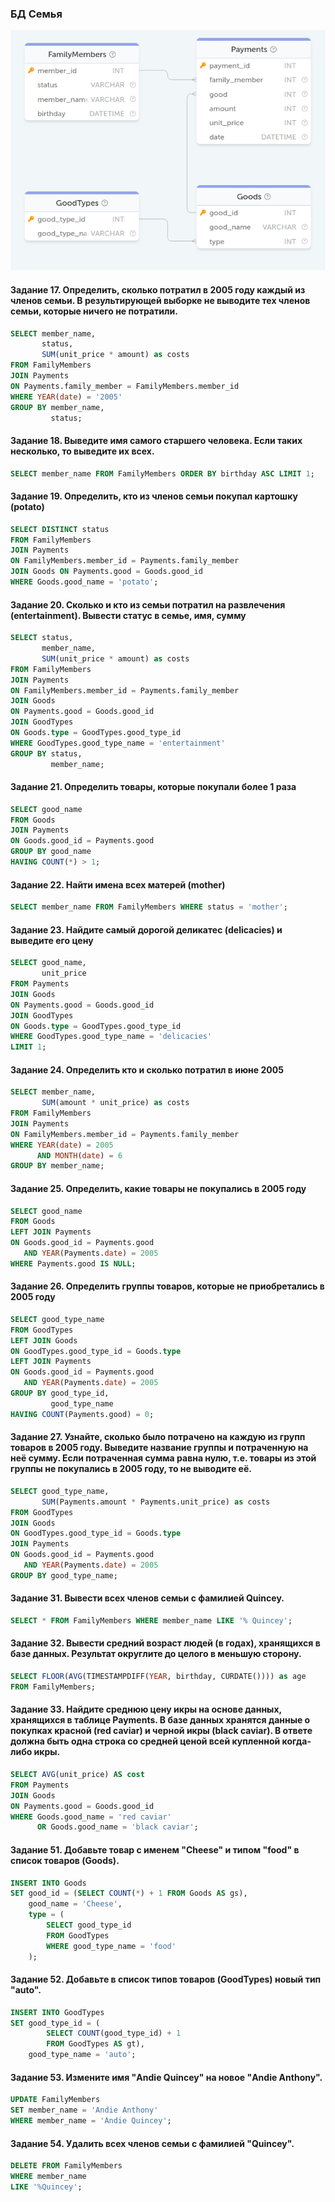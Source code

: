 ### БД Семья
<p align='center'>
    <img src='../sql_academy/images/BD_family.png' />
</p>

#### Задание 17. Определить, сколько потратил в 2005 году каждый из членов семьи. В результирующей выборке не выводите тех членов семьи, которые ничего не потратили.
```sql
SELECT member_name, 
       status, 
       SUM(unit_price * amount) as costs 
FROM FamilyMembers 
JOIN Payments 
ON Payments.family_member = FamilyMembers.member_id 
WHERE YEAR(date) = '2005' 
GROUP BY member_name, 
         status;
```

#### Задание 18. Выведите имя самого старшего человека. Если таких несколько, то выведите их всех.
```sql
SELECT member_name FROM FamilyMembers ORDER BY birthday ASC LIMIT 1;
```

#### Задание 19. Определить, кто из членов семьи покупал картошку (potato)
```sql
SELECT DISTINCT status 
FROM FamilyMembers 
JOIN Payments 
ON FamilyMembers.member_id = Payments.family_member 
JOIN Goods ON Payments.good = Goods.good_id 
WHERE Goods.good_name = 'potato';
```

#### Задание 20. Сколько и кто из семьи потратил на развлечения (entertainment). Вывести статус в семье, имя, сумму
```sql
SELECT status, 
       member_name, 
       SUM(unit_price * amount) as costs 
FROM FamilyMembers 
JOIN Payments 
ON FamilyMembers.member_id = Payments.family_member 
JOIN Goods 
ON Payments.good = Goods.good_id 
JOIN GoodTypes 
ON Goods.type = GoodTypes.good_type_id 
WHERE GoodTypes.good_type_name = 'entertainment' 
GROUP BY status, 
         member_name;
```

#### Задание 21. Определить товары, которые покупали более 1 раза
```sql
SELECT good_name 
FROM Goods 
JOIN Payments 
ON Goods.good_id = Payments.good 
GROUP BY good_name 
HAVING COUNT(*) > 1;
```

#### Задание 22. Найти имена всех матерей (mother)
```sql
SELECT member_name FROM FamilyMembers WHERE status = 'mother';
```

#### Задание 23. Найдите самый дорогой деликатес (delicacies) и выведите его цену
```sql
SELECT good_name, 
       unit_price 
FROM Payments 
JOIN Goods 
ON Payments.good = Goods.good_id 
JOIN GoodTypes 
ON Goods.type = GoodTypes.good_type_id 
WHERE GoodTypes.good_type_name = 'delicacies' 
LIMIT 1;
```

#### Задание 24. Определить кто и сколько потратил в июне 2005
```sql
SELECT member_name, 
       SUM(amount * unit_price) as costs 
FROM FamilyMembers 
JOIN Payments 
ON FamilyMembers.member_id = Payments.family_member 
WHERE YEAR(date) = 2005 
      AND MONTH(date) = 6 
GROUP BY member_name;
```

#### Задание 25. Определить, какие товары не покупались в 2005 году
```sql
SELECT good_name 
FROM Goods 
LEFT JOIN Payments 
ON Goods.good_id = Payments.good 
   AND YEAR(Payments.date) = 2005
WHERE Payments.good IS NULL;
```

#### Задание 26. Определить группы товаров, которые не приобретались в 2005 году
```sql
SELECT good_type_name 
FROM GoodTypes 
LEFT JOIN Goods 
ON GoodTypes.good_type_id = Goods.type 
LEFT JOIN Payments 
ON Goods.good_id = Payments.good 
   AND YEAR(Payments.date) = 2005 
GROUP BY good_type_id,
         good_type_name 
HAVING COUNT(Payments.good) = 0;
```

#### Задание 27. Узнайте, сколько было потрачено на каждую из групп товаров в 2005 году. Выведите название группы и потраченную на неё сумму. Если потраченная сумма равна нулю, т.е. товары из этой группы не покупались в 2005 году, то не выводите её.
```sql
SELECT good_type_name, 
       SUM(Payments.amount * Payments.unit_price) as costs
FROM GoodTypes 
JOIN Goods 
ON GoodTypes.good_type_id = Goods.type 
JOIN Payments 
ON Goods.good_id = Payments.good 
   AND YEAR(Payments.date) = 2005 
GROUP BY good_type_name;
```

#### Задание 31. Вывести всех членов семьи с фамилией Quincey.
```sql
SELECT * FROM FamilyMembers WHERE member_name LIKE '% Quincey';
```

#### Задание 32. Вывести средний возраст людей (в годах), хранящихся в базе данных. Результат округлите до целого в меньшую сторону.
```sql
SELECT FLOOR(AVG(TIMESTAMPDIFF(YEAR, birthday, CURDATE()))) as age 
FROM FamilyMembers;
```

#### Задание 33. Найдите среднюю цену икры на основе данных, хранящихся в таблице Payments. В базе данных хранятся данные о покупках красной (red caviar) и черной икры (black caviar). В ответе должна быть одна строка со средней ценой всей купленной когда-либо икры.
```sql
SELECT AVG(unit_price) AS cost 
FROM Payments 
JOIN Goods 
ON Payments.good = Goods.good_id 
WHERE Goods.good_name = 'red caviar' 
      OR Goods.good_name = 'black caviar';
```

#### Задание 51. Добавьте товар с именем "Cheese" и типом "food" в список товаров (Goods).
```sql
INSERT INTO Goods 
SET good_id = (SELECT COUNT(*) + 1 FROM Goods AS gs), 
    good_name = 'Cheese', 
    type = (
        SELECT good_type_id 
        FROM GoodTypes 
        WHERE good_type_name = 'food'
    );
```

#### Задание 52. Добавьте в список типов товаров (GoodTypes) новый тип "auto".
```sql
INSERT INTO GoodTypes 
SET good_type_id = (
        SELECT COUNT(good_type_id) + 1 
        FROM GoodTypes AS gt), 
    good_type_name = 'auto';
```

#### Задание 53. Измените имя "Andie Quincey" на новое "Andie Anthony".
```sql
UPDATE FamilyMembers 
SET member_name = 'Andie Anthony' 
WHERE member_name = 'Andie Quincey';
```

#### Задание 54. Удалить всех членов семьи с фамилией "Quincey".
```sql
DELETE FROM FamilyMembers 
WHERE member_name 
LIKE '%Quincey';
```
